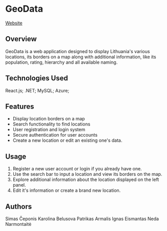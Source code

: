 # GeoData

[Website](https://geodatafront.azurewebsites.net)

## Overview
GeoData is a web application designed to display Lithuania's various locations, its borders on a map along with additional information, like its population, rating, hierarchy and all available naming. 

## Technologies Used
React.js;
.NET;
MySQL;
Azure;

## Features
- Display location borders on a map
- Search functionality to find locations
- User registration and login system
- Secure authentication for user accounts
- Create a new location or edit an existing one's data.

## Usage
1. Register a new user account or login if you already have one.
2. Use the search bar to input a location and view its borders on the map.
3. Explore additional information about the location displayed on the left panel.
4. Edit it's information or create a brand new location.

## Authors
Simas Čeponis
Karolina Belusova
Patrikas Armalis
Ignas Eismantas
Neda Narmontaitė
